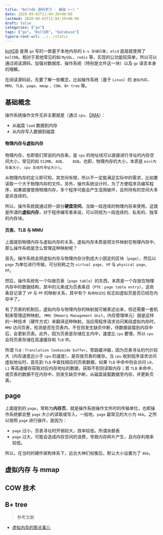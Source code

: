 ```yaml
---
title: "Boltdb 源码学习 - 基础（一）"
date: 2020-09-02T11:04:39+08:00
lastmod: 2020-09-02T11:04:39+08:00
draft: false
categories: ["go"]
tags: ["go", "BoltDB", "Database"]
typora-root-url: ../../static
---
```


[boltDB](https://github.com/boltdb/bolt) 是用 `go` 写的一款基于本地内存的 `k-v 存储引擎`，`etcd` 底层就使用了 `boltDB`。相对于其他常见的如 `MySQL`、`redis` 等，实现的公功能较简单，所以可以通过阅读源码，加强对数据库、操作系统（特别是文件这一块）以及 `go` 语言本身的理解。

在阅读源码前，先要了解一些概念，比如操作系统（基于 `Linux`）的 `虚拟内存`、`MMU`、`TLB`、`page`、`mmap` 、`COW`、`B+ tree` 等。

## 基础概念

操作系统操作文件无非主要就是（通过 `cpu`、[DMA](https://en.wikipedia.org/wiki/Direct_memory_access)）：

* 从磁盘 `load` 数据到内存
* 从内存写入数据到磁盘

####  物理内存与虚拟内存

物理内存，也即我们常说的内存条，是  `cpu` 的地址线可以直接进行寻址的内存空间大小，常见的如 `512MB`、`4GB`、`	8GB`。也即，物理内存的大小，本质是 `min(内存条大小, cpu 总线可寻址大小)`。

从物理内存的定义即可知，其空间有限，所以不一定能满足实际中的需求，比如要读取一个大于物理内存的文件。另外，操作系统设计时，为了方便程序员编写程序，如果直接使用物理内存，多个程序可能会产生混用破坏，且所持有的空间大多是非连续的。

所以，操作系统就通过把一部分**硬盘空间**，当做一段连续的物理内存来使用，这就是所谓的**虚拟内存**，对于程序编写者来说，可以同视为一段连续的、私有的、独享的内存块。

#### 页表、TLB 与 MMU

上面提到物理内存与虚拟内存的关系，虚拟内存本质是把文件映射在物理内存中，那么操作系统是怎么管理这种映射呢？

首先，操作系统会把虚拟内存与物理内存分割成大小固定的区块（`page`），然后以 `page` 为单位进行传输，可分别称之为 `virtual page, VP` 与 `physical page, PP`。

然后，操作系统有一个叫做页表（`page table`）的东西，本质是一个存放在物理内存中的数据结构，其中的元素成为页表条目（`PTE：page table entry`），这些条目记录了 `VP` 与 `PP` 的映射关系，其中有个 `有效标记位` 标志如虚拟页是否已经在内存中了。

有了页表的机制后，虚拟内存与物理内存的映射就可被表述出来，但还需要一套机制来管理这种映射。 `MMU`（`Memory Management Unit`，内存管理单元）就是这样的一种技术（硬件方式）来翻译这种映射。当应用程序请求访问某段虚拟内存时，`MMU` 访问页表，检测是否在页表内，不在则发生缺页中断，待数据装载到内存中后，会更新页表。此外，因为页表是存储在主内中，速度比 `cpu` 要慢，所以 `cpu` 会将页表存储在高速缓存和 `TLB` 中。

所谓 `TLB：Translation lookaside buffer`，旁路缓冲器，因为页表寻址的代价较大（内存速度远小于 `cpu` 的速度），是存放页表的缓存。当 `cpu` 收到程序请求访问虚拟地址时，首先到 `TLB` 中查找相应的页表数据，如果 `TLB` 中命中则会访问 `L0`、`L1` 等高速缓存获取对应内存地址的数据，获取不到则读取内存；若 `TLB` 未命中，或页表的数据不在内存中，则发生缺页中断，从磁盘装载数据至内存，并更新页表。

## page

上面提到的 `page`，常称为**内存页**，就是操作系统操作文件时的传输单位，也即操作系统都会整 `page` 大小的读取或写入，一般地，`page` 最常见的大小为 `4kb`。之所以按照 `page` 进行操作，是因为：

* `page` 过小，页表寻址时开销较大，效率较低。所谓余额表
* `page` 过大，可能会造成内存空间的浪费，导致内存碎片产生，且内存利用率较低。

所以，在当时的硬件架构体系下，远古大神们权衡后，默认大小设置为了 `4kb`。

## 虚拟内存  与 mmap

## COW 技术

## B+ tree


> 参考文献

* [虚拟内存的那点事儿](https://sylvanassun.github.io/2017/10/29/2017-10-29-virtual_memory/)


